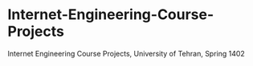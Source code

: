 # Internet-Engineering-Course-Projects
Internet Engineering Course Projects, University of Tehran, Spring 1402
